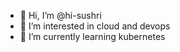 - 👋 Hi, I’m @hi-sushri
- 👀 I’m interested in cloud and devops
- 🌱 I’m currently learning kubernetes

<!---
hi-sushri/hi-sushri is a ✨ special ✨ repository because its `README.md` (this file) appears on your GitHub profile.
You can click the Preview link to take a look at your changes.
--->
